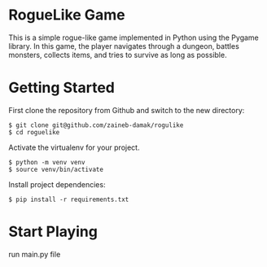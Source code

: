 # RogueLike Game

This is a simple rogue-like game implemented in Python using the Pygame library. In this game, the player navigates through a dungeon, battles monsters, collects items, and tries to survive as long as possible.

# Getting Started

First clone the repository from Github and switch to the new directory:

    $ git clone git@github.com/zaineb-damak/rogulike
    $ cd roguelike
    
Activate the virtualenv for your project.

    $ python -m venv venv
    $ source venv/bin/activate
    
Install project dependencies:

    $ pip install -r requirements.txt
    
# Start Playing

run main.py file
